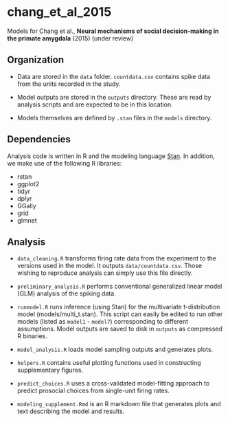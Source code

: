 # chang_et_al_2015
Models for Chang et al., **Neural mechanisms of social decision-making in the primate amygdala** (2015) (under review)

## Organization

- Data are stored in the `data` folder. `countdata.csv` contains spike data from the units recorded in the study.

- Model outputs are stored in the `outputs` directory. These are read by analysis scripts and are expected to be in this location.

- Models themselves are defined by `.stan` files in the `models` directory.

## Dependencies

Analysis code is written in R and the modeling language [Stan](http://mc-stan.org). In addition, we make use of the following R libraries:

- rstan
- ggplot2
- tidyr
- dplyr
- GGally
- grid
- glmnet

## Analysis

- `data_cleaning.R` transforms firing rate data from the experiment to the versions used in the model. It outputs `data/countdata.csv`. Those wishing to reproduce analysis can simply use this file directly.

- `preliminary_analysis.R` performs conventional generalized linear model (GLM) analysis of the spiking data.

- `runmodel.R` runs inference (using Stan) for the multivariate t-distribution model (models/multi_t.stan). This script can easily be edited to run other models (listed as `model1` - `model7`) corresponding to different assumptions. Model outputs are saved to disk in `outputs` as compressed R binaries.

- `model_analysis.R` loads model sampling outputs and generates plots.

- `helpers.R` contains useful plotting functions used in constructing supplementary figures.

- `predict_choices.R` uses a cross-validated model-fitting approach to predict prosocial choices from single-unit firing rates.

- `modeling_supplement.Rmd` is an R markdown file that generates plots and text describing the model and results.